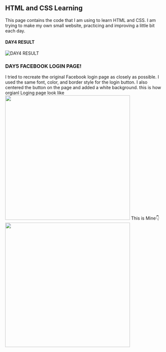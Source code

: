 ## HTML and CSS Learning

This page contains the code that I am using to learn HTML and CSS. I am trying to make my own small website, practicing and improving a little bit each day.

#### DAY4 RESULT
![DAY4 RESULT](https://github.com/nithinganesh1/django/assets/122164879/dd52e2a2-9d1f-4da4-8841-206e0f03cfdf)

### DAY5 FACEBOOK LOGIN PAGE!
I tried to recreate the original Facebook login page as closely as possible. I used the same font, color, and border style for the login button. I also centered the button on the page and added a white background.
this is how orgianl Loging page look like 
<img src ="https://github.com/nithinganesh1/django/assets/122164879/fd2e922c-13cd-4d0a-88f6-50852938bcc0" width="400" hight="200">
This is Mine👇
<img src="https://github.com/nithinganesh1/django/assets/122164879/1020239f-ddbf-4aa3-9149-4103f5695e5d" width="400">

